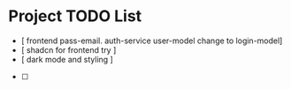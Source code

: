 # Project TODO List

- [ frontend pass-email. auth-service user-model change to login-model]
- [ shadcn for frontend try ]
- [ dark mode and styling ]
- [ ]
